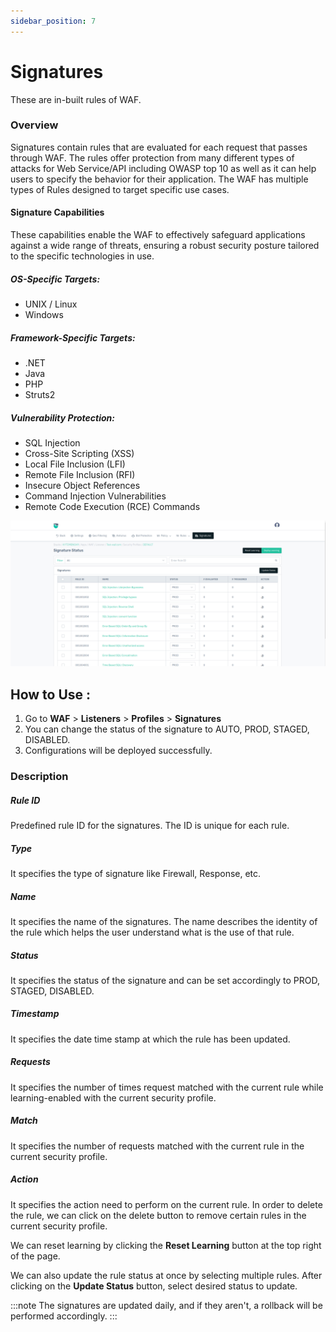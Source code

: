 ```yaml
---
sidebar_position: 7
---
```


# Signatures
These are in-built rules of WAF.

### Overview 
Signatures contain rules that are evaluated for each request that passes through WAF. The rules offer protection from many different types of attacks for Web Service/API including OWASP top 10 as well as it can help users to specify the behavior for their application. The WAF has multiple types of Rules designed to target specific use cases.

#### Signature Capabilities  

These capabilities enable the WAF to effectively safeguard applications against a wide range of threats, ensuring a robust security posture tailored to the specific technologies in use.

##### **OS-Specific Targets:**

- UNIX / Linux
- Windows

##### **Framework-Specific Targets:**

- .NET
- Java
- PHP
- Struts2

##### **Vulnerability Protection:**

- SQL Injection
- Cross-Site Scripting (XSS)
- Local File Inclusion (LFI)
- Remote File Inclusion (RFI)
- Insecure Object References
- Command Injection Vulnerabilities
- Remote Code Execution (RCE) Commands

![Signatures](/img/waf/v8/docs/WAFproSign.png)

## How to Use :
1. Go to **WAF** > **Listeners** > **Profiles** > **Signatures**
2. You can change the status of the signature to AUTO, PROD, STAGED, DISABLED.
3. Configurations will be deployed successfully.  

### Description
##### **Rule ID**

Predefined rule ID for the signatures. The ID is unique for each rule.

##### **Type**
It specifies the type of signature like Firewall, Response, etc.
##### **Name**

It specifies the name of the signatures. The name describes the identity of the rule which helps the user understand what is the use of that rule.

##### **Status**

It specifies the status of the signature and can be set accordingly to PROD, STAGED, DISABLED.

##### **Timestamp**

It specifies the date time stamp at which the rule has been updated.

##### **Requests**

It specifies the number of times request matched with the current rule while learning-enabled with the current security profile.

##### **Match**

It specifies the number of requests matched with the current rule in the current security profile.

##### **Action**

It specifies the action need to perform on the current rule. In order to delete the rule, we can click on the delete button to remove certain rules in the current security profile.

We can reset learning by clicking the **Reset Learning** button at the top right of the page.

We can also update the rule status at once by selecting multiple rules. After clicking on the **Update Status** button, select desired status to update.

:::note
The signatures are updated daily, and if they aren't, a rollback will be performed accordingly.
:::
